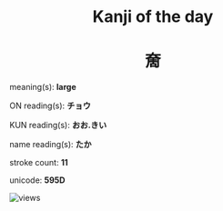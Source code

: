<h1 align="center">Kanji of the day</h1>
<h1 align="center">奝</h1>
<p align="left">meaning(s): <b>large</b></p>
<p align="left">ON reading(s): <b>チョウ</b></p>
<p align="left">KUN reading(s): <b>おお.きい</b></p>
<p align="left">name reading(s): <b>たか</b></p>
<p align="left">stroke count: <b>11</b></p>
<p align="left">unicode: <b>595D</b></p>
<p align="left"><img src="https://komarev.com/ghpvc/?username=tristanwagner-kanjioftheday&label=Views&color=0e75b6&style=flat" alt="views"/></p>
